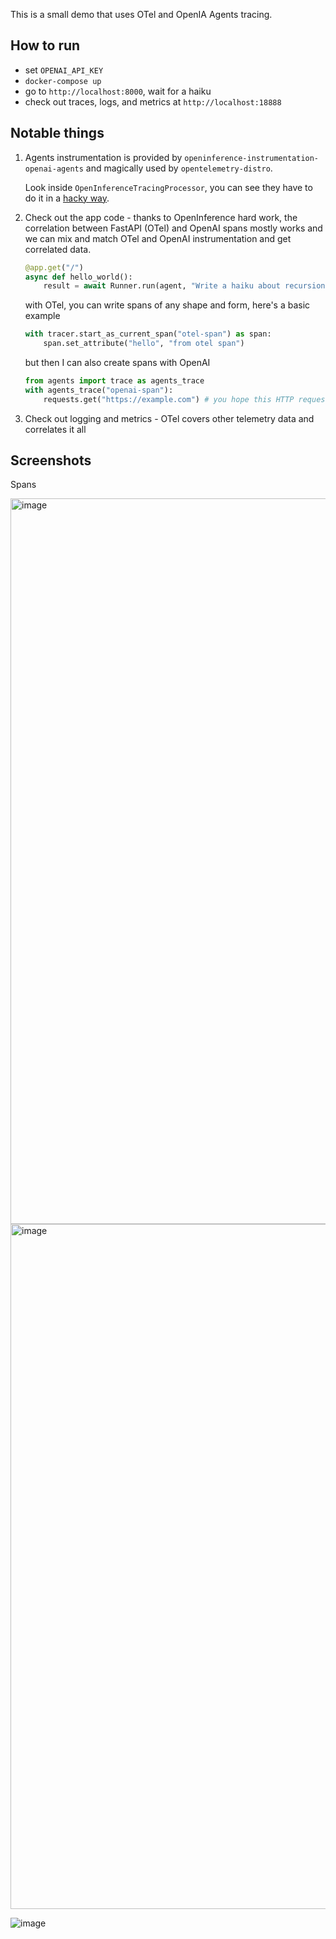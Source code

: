 This is a small demo that uses OTel and OpenIA Agents tracing.

## How to run

- set `OPENAI_API_KEY`
- `docker-compose up`
- go to `http://localhost:8000`, wait for a haiku
- check out traces, logs, and metrics at `http://localhost:18888`

## Notable things

1. Agents instrumentation is provided by `openinference-instrumentation-openai-agents` and magically used by `opentelemetry-distro`.

    Look inside `OpenInferenceTracingProcessor`, you can see they have to do it in a [hacky way](https://github.com/Arize-ai/openinference/blob/c4e225244adc287b9b011972bc980550939e126a/python/instrumentation/openinference-instrumentation-openai-agents/src/openinference/instrumentation/openai_agents/_processor.py#L86).

2. Check out the app code - thanks to OpenInference hard work, the correlation between FastAPI (OTel) and OpenAI spans mostly works
   and we can mix and match OTel and OpenAI instrumentation and get correlated data.

    ```python
    @app.get("/")
    async def hello_world():
        result = await Runner.run(agent, "Write a haiku about recursion in programming.")
    ```

    with OTel, you can write spans of any shape and form, here's a basic example

    ```python
    with tracer.start_as_current_span("otel-span") as span:
        span.set_attribute("hello", "from otel span")
    ```

    but then I can also create spans with OpenAI

    ```python
    from agents import trace as agents_trace
    with agents_trace("openai-span"):
        requests.get("https://example.com") # you hope this HTTP request would become a child of openai-span, but nope, it won't
    ```

3. Check out logging and metrics - OTel covers other telemetry data and correlates it all

## Screenshots

Spans

<img width="1161" alt="image" src="https://github.com/user-attachments/assets/ed32f3f3-de4d-4f17-80e4-0349e9a4350a" />

<img width="1096" alt="image" src="https://github.com/user-attachments/assets/d15e5594-0411-4fc7-9655-84a889f144cc" />

![image](https://github.com/user-attachments/assets/89e41a00-b464-4f1c-982d-6da03deac53b)





